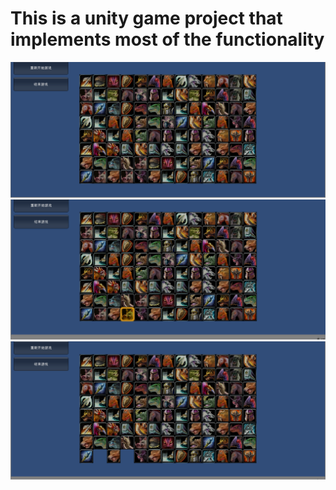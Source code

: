 # This is a unity game project that implements most of the functionality
![加载失败](https://github.com/YuLeiJack/Unity3DGame/blob/master/Assets/WX20180403-112011.png)
![加载失败](https://github.com/YuLeiJack/Unity3DGame/blob/master/Assets/WX20180403-112031.png)
![加载失败](https://github.com/YuLeiJack/Unity3DGame/blob/master/Assets/WX20180403-112350.png)
